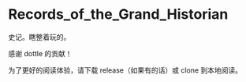 # Records_of_the_Grand_Historian

史记。瞎整着玩的。

感谢 dottle 的贡献！

为了更好的阅读体验，请下载 release（如果有的话）或 clone 到本地阅读。
